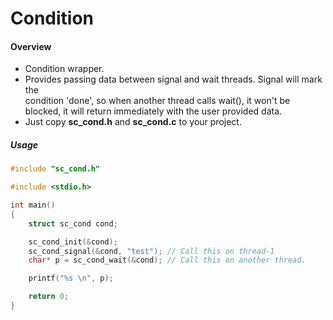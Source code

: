# Condition

#### Overview

- Condition wrapper.
- Provides passing data between signal and wait threads. Signal will mark the  
  condition 'done', so when another thread calls wait(), it won't be blocked, 
  it will return immediately with the user provided data.
- Just copy <b>sc_cond.h</b> and <b>sc_cond.c</b> to your project.

##### Usage

```c
#include "sc_cond.h"

#include <stdio.h>

int main()
{
    struct sc_cond cond;

    sc_cond_init(&cond);
    sc_cond_signal(&cond, "test"); // Call this on thread-1
    char* p = sc_cond_wait(&cond); // Call this on another thread.

    printf("%s \n", p);

    return 0;
}
```